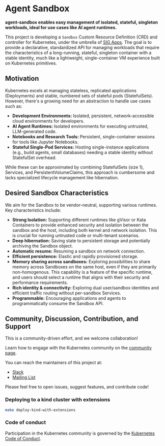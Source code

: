 # Agent Sandbox

**agent-sandbox enables easy management of isolated, stateful, singleton workloads, ideal for use cases like AI agent runtimes.**

This project is developing a `Sandbox` Custom Resource Definition (CRD) and controller for Kubernetes, under the umbrella of [SIG Apps](https://github.com/kubernetes/community/tree/master/sig-apps). The goal is to provide a declarative, standardized API for managing workloads that require the characteristics of a long-running, stateful, singleton container with a stable identity, much like a lightweight, single-container VM experience built on Kubernetes primitives.

## Motivation

Kubernetes excels at managing stateless, replicated applications (Deployments) and stable, numbered sets of stateful pods (StatefulSets). However, there's a growing need for an abstraction to handle use cases such as:

*   **Development Environments:** Isolated, persistent, network-accessible cloud environments for developers.
*   **AI Agent Runtimes:** Isolated environments for executing untrusted, LLM-generated code.
*   **Notebooks and Research Tools:** Persistent, single-container sessions for tools like Jupyter Notebooks.
*   **Stateful Single-Pod Services:** Hosting single-instance applications (e.g., build agents, small databases) needing a stable identity without StatefulSet overhead.

While these can be approximated by combining StatefulSets (size 1), Services, and PersistentVolumeClaims, this approach is cumbersome and lacks specialized lifecycle management like hibernation.

## Desired Sandbox Characteristics

We aim for the Sandbox to be vendor-neutral, supporting various runtimes. Key characteristics include:

*   **Strong Isolation:** Supporting different runtimes like gVisor or Kata Containers to provide enhanced security and isolation between the sandbox and the host, including both kernel and network isolation. This is crucial for running untrusted code or multi-tenant scenarios.
*   **Deep hibernation:** Saving state to persistent storage and potentially archiving the Sandbox object.
*   **Automatic resume:** Resuming a sandbox on network connection.
*   **Efficient persistence:** Elastic and rapidly provisioned storage.
*   **Memory sharing across sandboxes:** Exploring possibilities to share memory across Sandboxes on the same host, even if they are primarily non-homogenous. This capability is a feature of the specific runtime, and users should select a runtime that aligns with their security and performance requirements.
*   **Rich identity & connectivity:** Exploring dual user/sandbox identities and efficient traffic routing without per-sandbox Services.
*   **Programmable:** Encouraging applications and agents to programmatically consume the Sandbox API.

## Community, Discussion, Contribution, and Support

This is a community-driven effort, and we welcome collaboration!

Learn how to engage with the Kubernetes community on the [community page](http.kubernetes.io/community/).

You can reach the maintainers of this project at:

- [Slack](https://kubernetes.slack.com/messages/sig-apps)
- [Mailing List](https://groups.google.com/a/kubernetes.io/g/sig-apps)

Please feel free to open issues, suggest features, and contribute code!

### Deploying to a kind cluster with extensions

```bash
make deploy-kind-with-extensions
```

### Code of conduct

Participation in the Kubernetes community is governed by the [Kubernetes Code of Conduct](code-of-conduct.md).

[owners]: https://git.k8s.io/community/contributors/guide/owners.md
[Creative Commons 4.0]: https://git.k8s.io/website/LICENSE
